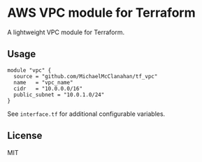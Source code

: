 # AWS VPC module for Terraform

A lightweight VPC module for Terraform.

## Usage

```
module "vpc" {
  source = "github.com/MichaelMcClanahan/tf_vpc"
  name   = "vpc_name"
  cidr   = "10.0.0.0/16"
  public_subnet = "10.0.1.0/24"
}
```

See `interface.tf` for additional configurable variables.

## License

MIT
